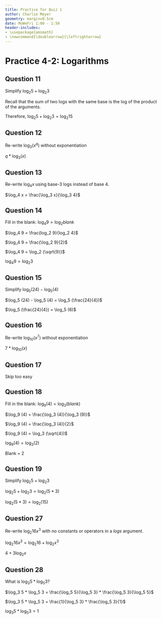 ```yaml
---
title: Practice for Quiz 1
author: Charlie Meyer
geometry: margin=0.5cm
date: MoWeFri 1:00 - 1:50
header-includes:
- \usepackage{amsmath}
- \newcommand{\doublearrow}{\leftrightarrow}
---
```


# Practice 4-2: Logarithms

## Question 11

Simplify $\log_2 5 + \log_2 3$

Recall that the sum of two logs with the same base is the log of the product of the arguments.

Therefore, $\log_2 5 + \log_2 3 = \log_2 15$

## Question 12

Re-write $\log_3 (x^q)$ without exponentiation

$q * \log_3 (x)$

## Question 13

Re-write $\log_4 x$ using base-3 logs instead of base 4.

$\log_4 x = \frac{\log_3 x}{\log_3 4}$

## Question 14

Fill in the blank: $\log_4 9 = \log_2 blank$

$\log_4 9 = \frac{log_2 9}{log_2 4}$

$\log_4 9 = \frac{\log_2 9}{2}$

$\log_4 9 = \log_2 {\sqrt{9}}$

$\log_4 9 = \log_2 3$

## Question 15

Simplify $\log_5 (24) - \log_5 (4)$

$\log_5 (24) - \log_5 (4) = \log_5 (\frac{24}{4})$

$\log_5 (\frac{24}{4}) = \log_5 (6)$

## Question 16

Re-write $\log_{10} (x^7)$ without exponentiation

$7 * \log_{10} (x)$

## Question 17

Skip too easy

## Question 18

Fill in the blank: $\log_9 (4) = \log_3 (blank)$

$\log_9 (4) = \frac{\log_3 (4)}{\log_3 (9)}$

$\log_9 (4) = \frac{\log_3 (4)}{2}$

$\log_9 (4) = \log_3 (\sqrt{4})$

$\log_9 (4) = \log_3 (2)$

Blank = 2

## Question 19

Simplify $\log_2 5 + \log_2 3$

$\log_2 5 + \log_2 3 = \log_2 (5 * 3)$

$\log_2 (5 * 3) = \log_2 (15)$

## Question 27

Re-write $\log_2 {16x^3}$ with no constants or operators in a _logs_ argument.

$\log_2 {16x^3} = \log_2 {16} + \log_2 {x^3}$

$4 + 3 \log_2 {x}$

## Question 28

What is $\log_3 5 * \log_5 3$?

$\log_3 5 * \log_5 3 = \frac{\log_5 5}{\log_5 3} * \frac{\log_5 3}{\log_5 5}$

$\log_3 5 * \log_5 3 = \frac{1}{\log_5 3} * \frac{\log_5 3}{1}$

$\log_3 5 * \log_5 3 = 1$











